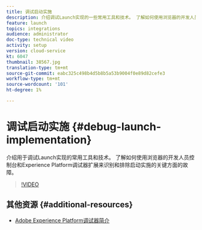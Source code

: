 ```yaml
---
title: 调试启动实施
description: 介绍调试Launch实现的一些常用工具和技术。 了解如何使用浏览器的开发人员控制台和Experience Platform调试器扩展来识别和排除启动实施的关键方面的故障。
feature: launch
topics: integrations
audience: administrator
doc-type: technical video
activity: setup
version: cloud-service
kt: 6047
thumbnail: 38567.jpg
translation-type: tm+mt
source-git-commit: eabc325c498b4d5b8b5a53b9004f0e89d82cefe3
workflow-type: tm+mt
source-wordcount: '101'
ht-degree: 1%

---
```



# 调试启动实施 {#debug-launch-implementation}

介绍用于调试Launch实现的常用工具和技术。 了解如何使用浏览器的开发人员控制台和Experience Platform调试器扩展来识别和排除启动实施的关键方面的故障。

>[!VIDEO](https://video.tv.adobe.com/v/38567?quality=12&learn=on)

## 其他资源 {#additional-resources}

* [Adobe Experience Platform调试器简介](https://docs.adobe.com/content/help/en/platform-learn/tutorials/data-ingestion/web-sdk/introduction-to-the-experience-platform-debugger.html)
